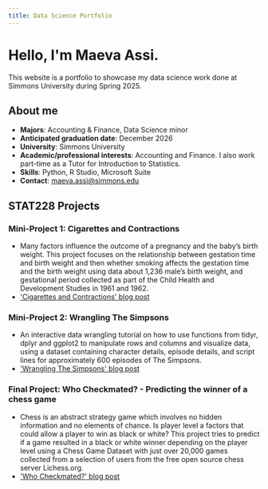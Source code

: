```yaml
---
title: Data Science Portfolio
---
```


# Hello, I'm **Maeva Assi**.
This website is a portfolio to showcase my data science work done at Simmons University during Spring 2025.

## About me
- **Majors**: Accounting & Finance, Data Science minor
- **Anticipated graduation date**: December 2026
- **University**: Simmons University
- **Academic/professional interests**: Accounting and Finance. I also work part-time as a Tutor for Introduction to Statistics.
- **Skills**: Python, R Studio, Microsoft Suite
- **Contact**: maeva.assi@simmons.edu


## STAT228 Projects
### Mini-Project 1: Cigarettes and Contractions
  - Many factors influence the outcome of a pregnancy and the baby’s birth weight. This project focuses on the relationship between gestation time and birth weight and then whether smoking affects the gestation time and the birth weight using data about 1,236 male’s birth weight, and gestational period collected as part of the Child Health and Development Studies in 1961 and 1962.
  - ['Cigarettes and Contractions' blog post](https://maevassi.github.io/mini-project1/maeva_assi_cigarettes_and_contractions.html)

### Mini-Project 2: Wrangling The Simpsons
  - An interactive data wrangling tutorial on how to use functions from tidyr, dplyr and ggplot2 to manipulate rows and columns and visualize data, using a dataset containing character details, episode details, and script lines for approximately 600 episodes of The Simpsons.
  - ['Wrangling The Simpsons' blog post](https://maevassi.github.io/mini-project2/maeva_assi_wrangling_the_simpsons.html)

### Final Project: Who Checkmated? - Predicting the winner of a chess game
  - Chess is an abstract strategy game which involves no hidden information and no elements of chance. Is player level a factors that could allow a player to win as black or white? This project tries to predict if a game resulted in a black or white winner depending on the player level using a Chess Game Dataset with just over 20,000 games collected from a selection of users from the free open source chess server Lichess.org.
  - ['Who Checkmated?' blog post](https://maevassi.github.io/final-project/maeva_assi_who_checkmated.html)
